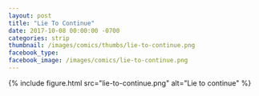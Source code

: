```yaml
---
layout: post
title: "Lie To Continue"
date: 2017-10-08 00:00:00 -0700
categories: strip
thumbnail: /images/comics/thumbs/lie-to-continue.png
facebook_type: 
facebook_image: /images/comics/lie-to-continue.png
---
```


{% include figure.html src="lie-to-continue.png" alt="Lie to continue" %}
